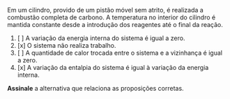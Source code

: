 Em um cilindro, provido de um pistão móvel sem atrito, é realizada a combustão completa de carbono. A temperatura no interior do cilindro é mantida constante desde a introdução dos reagentes até o final da reação.

1. [ ] A variação da energia interna do sistema é igual a zero.
2. [x] O sistema não realiza trabalho.
3. [ ] A quantidade de calor trocada entre o sistema e a vizinhança é igual a zero.
4. [x] A variação da entalpia do sistema é igual à variação da energia interna.

**Assinale** a alternativa que relaciona as proposições corretas.

